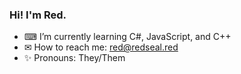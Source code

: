 ### Hi!  I'm Red.

<!--
**RedSeal9/RedSeal9** is a ✨ _special_ ✨ repository because its `README.md` (this file) appears on your GitHub profile.
-->

- ⌨ I’m currently learning C#, JavaScript, and C++
- ✉ How to reach me: red@redseal.red
- ✨ Pronouns: They/Them
